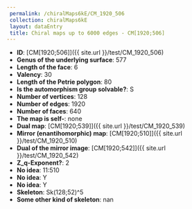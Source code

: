 ```yaml
--- 
 permalink: /chiralMaps6kE/CM_1920_506 
 collection: chiralMaps6kE
 layout: dataEntry
 title: Chiral maps up to 6000 edges - CM[1920;506]
---
```


- **ID**: [CM[1920;506]]({{ site.url }}/test/CM_1920_506)
- **Genus of the underlying surface**: 577
- **Length of the face**: 6
- **Valency**: 30
- **Length of the Petrie polygon**: 80
- **Is the automorphism group solvable?**: S
- **Number of vertices**: 128
- **Number of edges**: 1920
- **Number of faces**: 640
- **The map is self-**: none
- **Dual map**: [CM[1920;539]]({{ site.url }}/test/CM_1920_539)
- **Mirror (enantihomorphic) map**: [CM[1920;510]]({{ site.url }}/test/CM_1920_510)
- **Dual of the mirror image**: [CM[1920;542]]({{ site.url }}/test/CM_1920_542)
- **Z_q-Exponent?**: 2
- **No idea**:  11:510
- **No idea**: Y
- **No idea**: Y
- **Skeleton**: Sk(128;52)^5
- **Some other kind of skeleton**: nan
